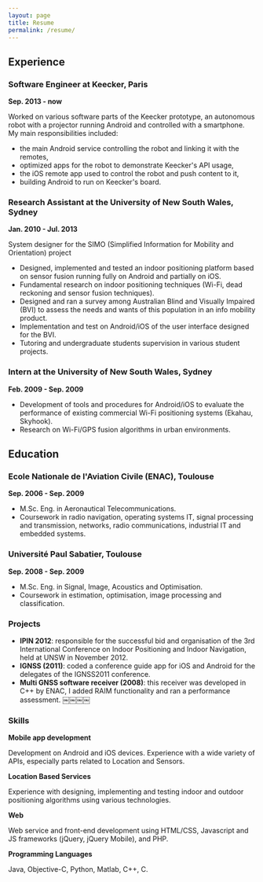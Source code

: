 ```yaml
---
layout: page
title: Resume
permalink: /resume/
---
```


## Experience

### Software Engineer at Keecker, Paris
**Sep. 2013 - now**

Worked on various software parts of the Keecker prototype, an autonomous robot
with a projector running Android and controlled with a smartphone.
My main responsibilities included:

* the main Android service controlling the robot and linking it with the remotes,
* optimized apps for the robot to demonstrate Keecker's API usage,
* the iOS remote app used to control the robot and push content to it,
* building Android to run on Keecker's board.

### Research Assistant at the University of New South Wales, Sydney
**Jan. 2010 - Jul. 2013**

System designer for the SIMO (Simplified Information for Mobility and Orientation) project

+ Designed, implemented and tested an indoor positioning platform based on sensor
fusion running fully on Android and partially on iOS.
+ Fundamental research on indoor positioning techniques (Wi-Fi, dead reckoning and
sensor fusion techniques).
+ Designed and ran a survey among Australian Blind and Visually Impaired (BVI) to assess
the needs and wants of this population in an info mobility product.
+ Implementation and test on Android/iOS of the user interface designed for the BVI.
+ Tutoring and undergraduate students supervision in various student projects.

### Intern at the University of New South Wales, Sydney
**Feb. 2009 - Sep. 2009**

+ Development of tools and procedures for Android/iOS to evaluate the performance
 of existing commercial Wi-Fi positioning systems (Ekahau, Skyhook).
+ Research on Wi-Fi/GPS fusion algorithms in urban environments.

## Education

### Ecole Nationale de l'Aviation Civile (ENAC), Toulouse
**Sep. 2006 - Sep. 2009**

+ M.Sc. Eng. in Aeronautical Telecommunications.
+ Coursework in radio navigation, operating systems IT, signal processing and
transmission, networks, radio communications, industrial IT and embedded systems.

### Université Paul Sabatier, Toulouse
**Sep. 2008 - Sep. 2009**

+ M.Sc. Eng. in Signal, Image, Acoustics and Optimisation.
+ Coursework in estimation, optimisation, image processing and classification.

### Projects

+ **IPIN 2012**: responsible for the successful bid and organisation of the 3rd International Conference on Indoor Positioning and Indoor Navigation, held at UNSW in November 2012.
+ **IGNSS (2011)**: coded a conference guide app for iOS and Android for the delegates of the IGNSS2011 conference.
+ **Multi GNSS software receiver (2008)**: this receiver was developed in C++ by ENAC, I added RAIM functionality and ran a performance assessment.
￼￼￼￼

### Skills
**Mobile app development**

Development on Android and iOS devices. Experience with a wide variety of APIs, especially parts related to Location and Sensors.

**Location Based Services**

Experience with designing, implementing and testing indoor and outdoor positioning algorithms using various technologies.

**Web**

Web service and front-end development using HTML/CSS, Javascript and JS frameworks (jQuery, jQuery Mobile), and PHP.

**Programming Languages**

Java, Objective-C, Python, Matlab, C++, C.
